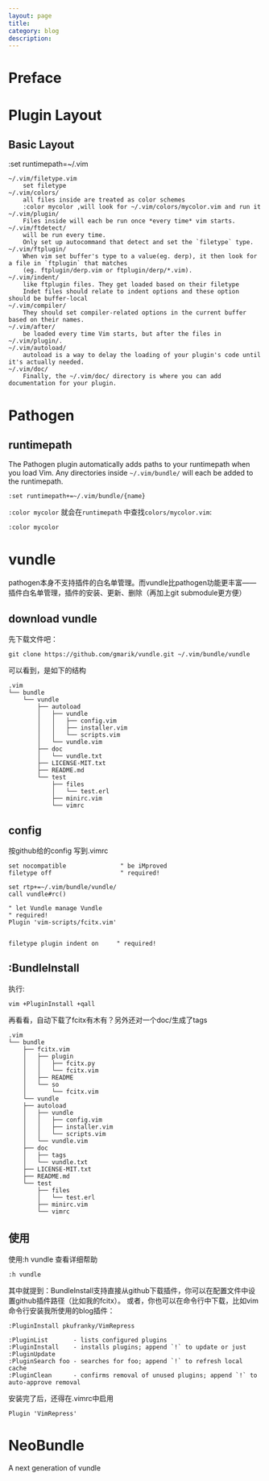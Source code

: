 ```yaml
---
layout: page
title:	
category: blog
description: 
---
```

# Preface

# Plugin Layout

## Basic Layout

:set runtimepath=~/.vim

	~/.vim/filetype.vim
		set filetype
	~/.vim/colors/
		all files inside are treated as color schemes
		:color mycolor ,will look for ~/.vim/colors/mycolor.vim and run it
	~/.vim/plugin/
		Files inside will each be run once *every time* vim starts.
	~/.vim/ftdetect/
		will be run every time.
		Only set up autocommand that detect and set the `filetype` type.
	~/.vim/ftplugin/
		When vim set buffer's type to a value(eg. derp), it then look for a file in `ftplugin` that matches
		(eg. ftplugin/derp.vim or ftplugin/derp/*.vim).
	~/.vim/indent/
		like ftplugin files. They get loaded based on their filetype
		Indet files should relate to indent options and these option should be buffer-local
	~/.vim/compiler/
		They should set compiler-related options in the current buffer based on their names.
	~/.vim/after/
		be loaded every time Vim starts, but after the files in ~/.vim/plugin/.
	~/.vim/autoload/
		autoload is a way to delay the loading of your plugin's code until it's actually needed. 
	~/.vim/doc/
		Finally, the ~/.vim/doc/ directory is where you can add documentation for your plugin.

# Pathogen

## runtimepath
The Pathogen plugin automatically adds paths to your runtimepath when you load Vim. Any directories inside `~/.vim/bundle/` will each be added to the runtimepath.

	:set runtimepath+=~/.vim/bundle/{name}

`:color mycolor` 就会在`runtimepath` 中查找`colors/mycolor.vim`:

	:color mycolor

# vundle
pathogen本身不支持插件的白名单管理。而vundle比pathogen功能更丰富——插件白名单管理，插件的安装、更新、删除（再加上git submodule更方便）

## download vundle
先下载文件吧：

	git clone https://github.com/gmarik/vundle.git ~/.vim/bundle/vundle

可以看到，是如下的结构

	.vim
	└── bundle
		└── vundle
			├── autoload
			│   ├── vundle
			│   │   ├── config.vim
			│   │   ├── installer.vim
			│   │   └── scripts.vim
			│   └── vundle.vim
			├── doc
			│   └── vundle.txt
			├── LICENSE-MIT.txt
			├── README.md
			└── test
				├── files
				│   └── test.erl
				├── minirc.vim
				└── vimrc

## config
按github给的config 写到.vimrc

	set nocompatible               " be iMproved
	filetype off                   " required!

	set rtp+=~/.vim/bundle/vundle/
	call vundle#rc()

	" let Vundle manage Vundle
	" required! 
	Plugin 'vim-scripts/fcitx.vim'


	filetype plugin indent on     " required!

## :BundleInstall
执行:
	
	vim +PluginInstall +qall

再看看，自动下载了fcitx有木有？另外还对一个doc/生成了tags

	.vim
	└── bundle
	    ├── fcitx.vim
	    │   ├── plugin
	    │   │   ├── fcitx.py
	    │   │   └── fcitx.vim
	    │   ├── README
	    │   └── so
	    │       └── fcitx.vim
	    └── vundle
		├── autoload
		│   ├── vundle
		│   │   ├── config.vim
		│   │   ├── installer.vim
		│   │   └── scripts.vim
		│   └── vundle.vim
		├── doc
		│   ├── tags
		│   └── vundle.txt
		├── LICENSE-MIT.txt
		├── README.md
		└── test
		    ├── files
		    │   └── test.erl
		    ├── minirc.vim
		    └── vimrc

## 使用
使用:h vundle 查看详细帮助

	:h vundle

其中就提到：BundleInstall支持直接从github下载插件，你可以在配置文件中设置github插件路径（比如我的fcitx）。
或者，你也可以在命令行中下载，比如vim命令行安装我所使用的blog插件：
	
	:PluginInstall pkufranky/VimRepress

	:PluginList       - lists configured plugins
	:PluginInstall    - installs plugins; append `!` to update or just :PluginUpdate
	:PluginSearch foo - searches for foo; append `!` to refresh local cache
	:PluginClean      - confirms removal of unused plugins; append `!` to auto-approve removal

安装完了后，还得在.vimrc中启用
	
	Plugin 'VimRepress'

[vundle]: https://github.com/VundleVim/Vundle.vim

# NeoBundle
A next generation of vundle
